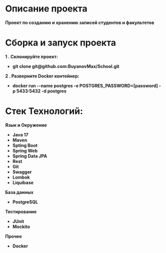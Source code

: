 <h1 align="left">Описание проекта</h1>
 <p><strong>
Проект по созданию и хранению записей студентов и факультетов</p>
<h1 align="left">Сборка и запуск проекта</h1>
 <p><strong>1 . Склонируйте проект:</strong></p>
<ul>
   <li>git clone git@github.com:BuyanovMax/School.git</li>
</ul>
<p><strong>2 . Разверните Docker контейнер:</strong></p>
<ul>
   <li>docker run --name postgres -e POSTGRES_PASSWORD=[password] -p 5433:5432 -d postgres</li>
</ul>

<h1 align="left">Стек Технологий:</h1>
  <p><strong>Язык и Окружение</strong></p>
<ul>
   <li>Java 17</li>
   <li>Maven</li>
   <li>Spting Boot</li>
   <li>Spring Web</li>
   <li>Spring Data JPA</li>
   <li>Rest</li>
   <li>Git</li>
   <li>Swagger</li>
   <li>Lombok</li>
   <li>Liquibase</li>
</ul>
  <p><strong>База данных</strong></p>
<ul>
   <li>PostgreSQL</li>
</ul>
<p><strong>Тестирование</strong></p>
<ul>
   <li>JUnit</li>
  <li>Mockito</li>
</ul>
<p><strong>Прочее</strong></p>
<ul>
   <li>Docker</li>
</ul>

